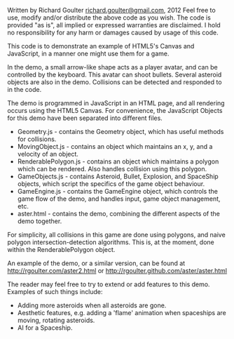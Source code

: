Written by Richard Goulter <richard.goulter@gmail.com>, 2012
Feel free to use, modify and/or distribute the above code as you wish.
The code is provided "as is", all implied or expressed warranties are disclaimed. I hold no responsibility for any harm or damages caused by usage of this code.

This code is to demonstrate an example of HTML5's Canvas and JavaScript, in a manner one might use them for a game.

In the demo, a small arrow-like shape acts as a player avatar, and can be controlled by the keyboard. This avatar can shoot bullets. Several asteroid objects are also in the demo. Collisions can be detected and responded to in the code.

The demo is programmed in JavaScript in an HTML page, and all rendering occurs using the HTML5 Canvas.
For convenience, the JavaScript Objects for this demo have been separated into different files.
 * Geometry.js - contains the Geometry object, which has useful methods for collisions.
 * MovingObject.js - contains an object which maintains an x, y, and a velocity of an object.
 * RenderablePolygon.js - contains an object which maintains a polygon which can be rendered. Also handles collision using this polygon.
 * GameObjects.js - contains Asteroid, Bullet, Explosion, and SpaceShip objects, which script the specifics of the game object behaviour.
 * GameEngine.js - contains the GameEngine object, which controls the game flow of the demo, and handles input, game object management, etc.
 * aster.html - contains the demo, combining the different aspects of the demo together.

For simplicity, all collisions in this game are done using polygons, and naive polygon intersection-detection algorithms. This is, at the moment, done within the RenderablePolygon object.
 
An example of the demo, or a similar version, can be found at http://rgoulter.com/aster2.html or http://rgoulter.github.com/aster/aster.html

The reader may feel free to try to extend or add features to this demo. Examples of such things include:
 * Adding more asteroids when all asteroids are gone.
 * Aesthetic features, e.g. adding a 'flame' animation when spaceships are moving, rotating asteroids.
 * AI for a Spaceship.
